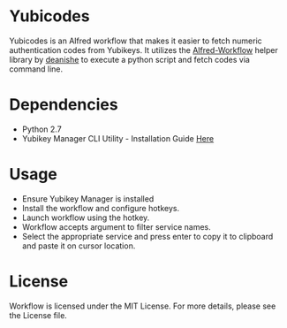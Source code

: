 # Yubicodes

Yubicodes is an Alfred workflow that makes it easier to fetch numeric authentication codes from Yubikeys. It utilizes the [Alfred-Workflow](http://www.deanishe.net/alfred-workflow/) helper library by [deanishe](https://github.com/deanishe) to execute a python script and fetch codes via command line.

# Dependencies

* Python 2.7
* Yubikey Manager CLI Utility - Installation Guide [Here](https://developers.yubico.com/yubikey-manager/) 

# Usage
* Ensure Yubikey Manager is installed
* Install the workflow and configure hotkeys.
* Launch workflow using the hotkey. 
* Workflow accepts argument to filter service names.
* Select the appropriate service and press enter to copy it to clipboard and paste it on cursor location.

# License

Workflow is licensed under the MIT License. For more details, please see the License file.
